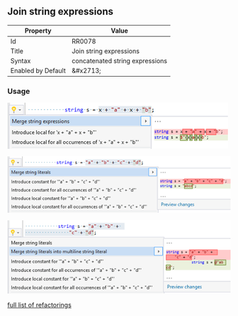 ## Join string expressions

| Property | Value |
| -------- | ----- |
| Id | RR0078 |
| Title | Join string expressions |
| Syntax | concatenated string expressions |
| Enabled by Default | &\#x2713; |

### Usage

![Join string expressions](../../images/refactorings/JoinStringExpressions.png)

![Join string expressions](../../images/refactorings/JoinStringLiterals.png)

![Join string expressions](../../images/refactorings/JoinStringLiteralsIntoMultilineStringLiteral.png)

[full list of refactorings](Refactorings.md)